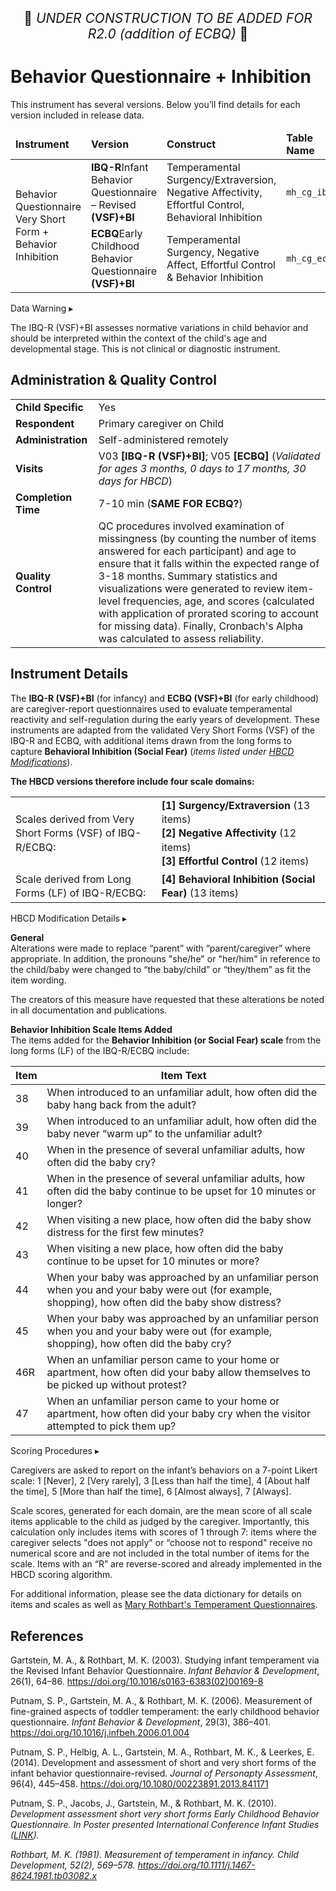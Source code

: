 <p style="text-align: center; font-size: 1.5em;">🚧 <i>UNDER CONSTRUCTION TO BE ADDED FOR R2.0 (addition of ECBQ)</i> 🚧 </p>

# Behavior Questionnaire + Inhibition

<div class="table-banner">
  <span class="emoji"><i class="fa-regular fa-lightbulb"></i></span>
  <span class="text">This instrument has several versions. Below you’ll find details for each version included in release data.</span>
</div>
<p></p>

<table class="table-no-vertical-lines" style="width: 100%; border-collapse: collapse; table-layout: fixed;">
<thead>
<tr>
<td><strong>Instrument</strong></td>
<td><strong>Version</strong></td>
<td><strong>Construct</strong></td>
<td><strong>Table Name</strong></td>
</tr>
</thead>
<tbody>
<tr>
  <td rowspan="2" style="word-wrap: break-word; white-space: normal;">Behavior Questionnaire Very Short Form + Behavior Inhibition</td>
  <td><span class="tooltip tooltip-right"><strong>IBQ-R</strong><span class="tooltiptext">Infant Behavior Questionnaire – Revised</span></span> <strong>(VSF)+BI</strong></td>
  <td style="word-wrap: break-word; white-space: normal;">Temperamental Surgency/Extraversion, Negative Affectivity, Effortful Control, Behavioral Inhibition</td>
  <td><code>mh_cg_ibqr</code></td>
</tr>
<tr>
  <td><span class="tooltip tooltip-right"><strong>ECBQ</strong><span class="tooltiptext">Early Childhood Behavior Questionnaire</span></span> <strong>(VSF)+BI</strong></td>
  <td style="word-wrap: break-word; white-space: normal;">Temperamental Surgency, Negative Affect, Effortful Control & Behavior Inhibition</td>
  <td><code>mh_cg_ecbq</code></td>
</tr>
</tbody>
</table>

<div id="warning" class="warning-banner" onclick="toggleCollapse(this)">
    <span class="emoji"><i class="fas fa-exclamation-triangle"></i></span>
  <span class="text-with-link">
  <span class="text">Data Warning</i></span>
  <a class="anchor-link" href="#warning" title="Copy link">
  <i class="fa-solid fa-link"></i>
  </a>
  </span>
  <span class="arrow">▸</span>
</div>
<div class="warning-collapsible-content">
<p>The IBQ-R (VSF)+BI assesses normative variations in child behavior and should be interpreted within the context of the child's age and developmental stage. This is not clinical or diagnostic instrument.</p> 
</div>

## Administration & Quality Control

<table class="table-no-vertical-lines" style="width: 100%; border-collapse: collapse; table-layout: fixed;">
<tbody>
<tr><td><b>Child Specific</b></td>
<td>Yes</td></tr>
<tr><td><b>Respondent</b></td>
<td>Primary caregiver on Child</td></tr>
<tr><td><b>Administration</b></td>
<td style="word-wrap: break-word; white-space: normal;">Self-administered remotely</td></tr>
<tr><td><b>Visits</b></td>
<td style="word-wrap: break-word; white-space: normal;">V03 <strong>[IBQ-R (VSF)+BI]</strong>; V05 <strong>[ECBQ]</strong> (<i>Validated for ages 3 months, 0 days to 17 months, 30 days for HBCD</i>)</td></tr>
<tr><td><b>Completion Time</b></td>
<td>7-10 min (<b>SAME FOR ECBQ?</b>)</td></tr>
<tr><td><b>Quality Control</b></td>
<td style="word-wrap: break-word; white-space: normal;">QC procedures involved examination of missingness (by counting the number of items answered for each participant) and age to ensure that it falls within the expected range of 3-18 months. Summary statistics and visualizations were generated to review item-level frequencies, age, and scores (calculated with application of prorated scoring to account for missing data). Finally, Cronbach's Alpha was calculated to assess reliability.</td></tr>
</tbody>
</table>

## Instrument Details

The **IBQ-R (VSF)+BI** (for infancy) and **ECBQ (VSF)+BI** (for early childhood) are caregiver-report questionnaires used to evaluate temperamental reactivity and self-regulation during the early years of development. These instruments are adapted from the validated Very Short Forms (VSF) of the IBQ-R and ECBQ, with additional items drawn from the long forms to capture **Behavioral Inhibition (Social Fear)** (*items listed under [HBCD Modifications](#hbcd-mod)*).

**The HBCD versions therefore include four scale domains:**

<table class="table-no-vertical-lines" style="width: 100%; border-collapse: collapse; table-layout: fixed; font-size: 16px; line-height: 1.4;">
<tbody>
<tr>
  <td>Scales derived from Very Short Forms (VSF) of IBQ-R/ECBQ:</td>
  <td> <strong>[1] Surgency/Extraversion</strong> (13 items)<br><strong>[2] Negative Affectivity</strong> (12 items)<br><strong>[3] Effortful Control</strong> (12 items)</td>
</tr>
<tr>
  <td>Scale derived from Long Forms (LF) of IBQ-R/ECBQ:</td>
  <td><strong>[4] Behavioral Inhibition (Social Fear)</strong> (13 items)</td>
</tr>
</tbody>
</table>

<div id="hbcd-mod" class="table-banner" onclick="toggleCollapse(this)">
  <span class="emoji"><i class="fa fa-gear"></i></span>
  <span class="text-with-link">
  <span class="text">HBCD Modification Details</span>
  <a class="anchor-link" href="#hbcd-mod" title="Copy link">
  <i class="fa-solid fa-link"></i>
  </a>
  </span>
  <span class="arrow">▸</span>
</div>
<div class="collapsible-content">
<p><b>General</b><br>
Alterations were made to replace “parent” with “parent/caregiver” where appropriate. In addition, the pronouns "she/he" or "her/him" in reference to the child/baby were changed to “the baby/child” or “they/them” as fit the item wording.</p>
<p>The creators of this measure have requested that these alterations be noted in all documentation and publications.</p>
<p><b>Behavior Inhibition Scale Items Added</b><br>
The items added for the <strong>Behavior Inhibition (or Social Fear) scale</strong> from the long forms (LF) of the IBQ-R/ECBQ include:</p>
<table class="table-no-vertical-lines" style="width: 100%; border-collapse: collapse; table-layout: fixed;">
<thead>
  <tr>
  <th>Item</th>
  <th>Item Text</th>
  </tr>
</thead>
<tbody>
 <tr>
      <td style="word-wrap: break-word; white-space: normal;">38</td>
      <td style="word-wrap: break-word; white-space: normal;">When introduced to an unfamiliar adult, how often did the baby hang back from the adult?</td>
    </tr>
    <tr>
      <td style="word-wrap: break-word; white-space: normal;">39</td>
      <td style="word-wrap: break-word; white-space: normal;">When introduced to an unfamiliar adult, how often did the baby never “warm up” to the unfamiliar adult?</td>
    </tr>
    <tr>
      <td style="word-wrap: break-word; white-space: normal;">40</td>
      <td style="word-wrap: break-word; white-space: normal;">When in the presence of several unfamiliar adults, how often did the baby cry?</td>
    </tr>
    <tr>
      <td style="word-wrap: break-word; white-space: normal;">41</td>
      <td style="word-wrap: break-word; white-space: normal;">When in the presence of several unfamiliar adults, how often did the baby continue to be upset for 10 minutes or longer?</td>
    </tr>
    <tr>
      <td style="word-wrap: break-word; white-space: normal;">42</td>
      <td style="word-wrap: break-word; white-space: normal;">When visiting a new place, how often did the baby show distress for the first few minutes?</td>
    </tr>
    <tr>
      <td style="word-wrap: break-word; white-space: normal;">43</td>
      <td style="word-wrap: break-word; white-space: normal;">When visiting a new place, how often did the baby continue to be upset for 10 minutes or more?</td>
    </tr>
    <tr>
      <td style="word-wrap: break-word; white-space: normal;">44</td>
      <td style="word-wrap: break-word; white-space: normal;">When your baby was approached by an unfamiliar person when you and your baby were out (for example, shopping), how often did the baby show distress?</td>
    </tr>
    <tr>
      <td style="word-wrap: break-word; white-space: normal;">45</td>
      <td style="word-wrap: break-word; white-space: normal;">When your baby was approached by an unfamiliar person when you and your baby were out (for example, shopping), how often did the baby cry?</td>
    </tr>
    <tr>
      <td style="word-wrap: break-word; white-space: normal;">46R</td>
      <td style="word-wrap: break-word; white-space: normal;">When an unfamiliar person came to your home or apartment, how often did your baby allow themselves to be picked up without protest?</td>
    </tr>
    <tr>
      <td style="word-wrap: break-word; white-space: normal;">47</td>
      <td style="word-wrap: break-word; white-space: normal;">When an unfamiliar person came to your home or apartment, how often did your baby cry when the visitor attempted to pick them up?</td>
    </tr>
  </tbody>
  </table>
</div>

<div id="scoring" class="table-banner" onclick="toggleCollapse(this)">
  <span class="emoji"><i class="fa fa-calculator"></i></span>
  <span class="text-with-link">
  <span class="text">Scoring Procedures</span>
  <a class="anchor-link" href="#scoring" title="Copy link">
  <i class="fa-solid fa-link"></i>
  </a>
  </span>
  <span class="arrow">▸</span>
</div>
<div class="collapsible-content">
<p>Caregivers are asked to report on the infant’s behaviors on a 7-point Likert scale: 1 [Never], 2 [Very rarely], 3 [Less than half the time], 4 [About half the time], 5 [More than half the time], 6 [Almost always], 7 [Always].</p>
<p>Scale scores, generated for each domain, are the mean score of all scale items applicable to the child as judged by the caregiver. Importantly, this calculation only includes items with scores of 1 through 7: items where the caregiver selects "does not apply" or “choose not to respond" receive no numerical score and are not included in the total number of items for the scale. Items with an “R” are reverse-scored and already implemented in the HBCD scoring algorithm.</p>
<p>For additional information, please see the data dictionary for details on items and scales as well as <a href="https://research.bowdoin.edu/rothbart-temperament-questionnaires">Mary Rothbart's Temperament Questionnaires</a>.</p>
</div>

## References
<div class="references">
    <p>Gartstein, M. A., & Rothbart, M. K. (2003). Studying infant temperament via the Revised Infant Behavior Questionnaire. <i>Infant Behavior & Development</i>, 26(1), 64–86. <a href="https://doi.org/10.1016/s0163-6383(02)00169-8" target="_blank">https://doi.org/10.1016/s0163-6383(02)00169-8</a></p>  
    <p>Putnam, S. P., Gartstein, M. A., & Rothbart, M. K. (2006). Measurement of fine-grained aspects of toddler temperament: the early childhood behavior questionnaire. <i>Infant Behavior & Development</i>, 29(3), 386–401. <a href="https://doi.org/10.1016/j.infbeh.2006.01.004" target="_blank">https://doi.org/10.1016/j.infbeh.2006.01.004</a></p> 
    <p>Putnam, S. P., Helbig, A. L., Gartstein, M. A., Rothbart, M. K., & Leerkes, E. (2014). Development and assessment of short and very short forms of the infant behavior questionnaire-revised. <i>Journal of Personapty Assessment</i>, 96(4), 445–458. <a href="https://doi.org/10.1080/00223891.2013.841171" target="_blank">https://doi.org/10.1080/00223891.2013.841171</a></p> 
    <p>Putnam, S. P., Jacobs, J., Gartstein, M., & Rothbart, M. K. (2010). <i>Development assessment short very short forms Early Childhood Behavior Questionnaire<i>. In Poster presented International Conference Infant Studies (<a href="http://research.bowdoin.edu/rothbart-temperament-questionnaires/files/2016/09/ICIS_2010_ECBQ_sf_poster.pdf">LINK</a>).</p> 
    <p>Rothbart, M. K. (1981). Measurement of temperament in infancy. <i>Child Development</i>, 52(2), 569–578. <a href="https://doi.org/10.1111/j.1467-8624.1981.tb03082.x" target="_blank">https://doi.org/10.1111/j.1467-8624.1981.tb03082.x</a></p>  
</div>
<br>





